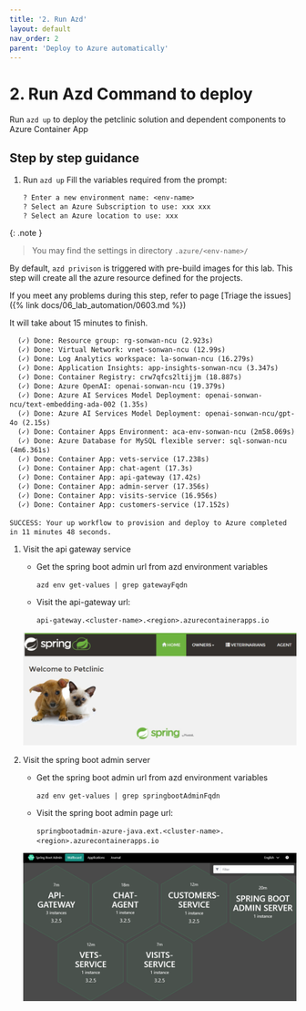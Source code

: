 ```yaml
---
title: '2. Run Azd'
layout: default
nav_order: 2
parent: 'Deploy to Azure automatically'
---
```


# 2. Run Azd Command to deploy

Run `azd up` to deploy the petclinic solution and dependent components to Azure Container App

## Step by step guidance

1. Run `azd up`
   Fill the variables required from the prompt:

   ```text
   ? Enter a new environment name: <env-name>
   ? Select an Azure Subscription to use: xxx xxx
   ? Select an Azure location to use: xxx
   ```

{: .note }
   > You may find the settings in directory `.azure/<env-name>/`

   By default, `azd privison` is triggered with pre-build images for this lab.
   This step will create all the azure resource defined for the projects.

   If you meet any problems during this step, refer to page [Triage the issues]({% link docs/06_lab_automation/0603.md %})

   It will take about 15 minutes to finish.

   ```text
     (✓) Done: Resource group: rg-sonwan-ncu (2.923s)
     (✓) Done: Virtual Network: vnet-sonwan-ncu (12.99s)
     (✓) Done: Log Analytics workspace: la-sonwan-ncu (16.279s)
     (✓) Done: Application Insights: app-insights-sonwan-ncu (3.347s)
     (✓) Done: Container Registry: crw7qfcs2ltijjm (18.887s)
     (✓) Done: Azure OpenAI: openai-sonwan-ncu (19.379s)
     (✓) Done: Azure AI Services Model Deployment: openai-sonwan-ncu/text-embedding-ada-002 (1.35s)
     (✓) Done: Azure AI Services Model Deployment: openai-sonwan-ncu/gpt-4o (2.15s)
     (✓) Done: Container Apps Environment: aca-env-sonwan-ncu (2m58.069s)
     (✓) Done: Azure Database for MySQL flexible server: sql-sonwan-ncu (4m6.361s)
     (✓) Done: Container App: vets-service (17.238s)
     (✓) Done: Container App: chat-agent (17.3s)
     (✓) Done: Container App: api-gateway (17.42s)
     (✓) Done: Container App: admin-server (17.356s)
     (✓) Done: Container App: visits-service (16.956s)
     (✓) Done: Container App: customers-service (17.152s)
   
   SUCCESS: Your up workflow to provision and deploy to Azure completed in 11 minutes 48 seconds.
   ```

1. Visit the api gateway service

   - Get the spring boot admin url from azd environment variables
 
      `azd env get-values | grep gatewayFqdn`
   
   - Visit the api-gateway url:

      `api-gateway.<cluster-name>.<region>.azurecontainerapps.io`

   ![api gateway main page](../../images/api-gateway-main.png)

1. Visit the spring boot admin server

   - Get the spring boot admin url from azd environment variables

      `azd env get-values | grep springbootAdminFqdn`

   - Visit the spring boot admin page url:

      `springbootadmin-azure-java.ext.<cluster-name>.<region>.azurecontainerapps.io`

   ![spring boot admin](../../images/spring-boot-admin.png)
